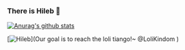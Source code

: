 ### There is Hileb 👋

<!--
**Ecdcaeb/ecdcaeb** is a ✨ _special_ ✨ repository because its `README.md` (this file) appears on your GitHub profile.

Here are some ideas to get you started:

- 🔭 I’m currently working on ...
- 🌱 I’m currently learning ...
- 👯 I’m looking to collaborate on ...
- 🤔 I’m looking for help with ...
- 💬 Ask me about ...
- 📫 How to reach me: ...
- 😄 Pronouns: ...
- ⚡ Fun fact: ...
-->

[![Anurag's github stats](https://github-readme-stats.vercel.app/api?username=ecdcaeb&show_icons=true&theme=prussian)](https://github.com/anuraghazra/github-readme-stats)

[![Hileb](https://count.getloli.com/get/@ecdcaeb?theme=gelbooru)](Our goal is to reach the loli tiango!~ @LoliKindom )
